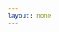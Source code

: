 ```yaml
---
layout: none
---
```


<RedoclyAPIBlock 
    src="/github-actions-test/openapi.yaml" 
    width="600px" 
    typography="fontFamily: `serif`, fontSize: '16px'"  
    codeBlock="tokens: { punctuation: { color: 'red ' }}"
    disableSidebar
    disableSearch
    hideTryItPanel
    scrollYOffset={64}
    sortOperationsAlphabetically
    sortTagsAlphabetically
    jsonSampleExpandLevel="all"
    generateCodeSamples="languages: [{ lang: 'curl' }, { lang: 'Node.js' }, { lang: 'JavaScript' }, {lang: 'Python'}]"
    requestInterceptor="
        function(req, operation) { 
            console.log('Args:', req, operation); 
            return req; 
        }
    " 
/>